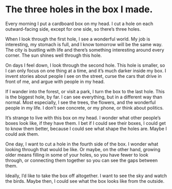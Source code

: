 # The three holes in the box I made.

Every morning I put a cardboard box on my head. I cut a hole on each outward-facing side, except for one side, so there’s three holes.

When I look through the first hole, I see a wonderful world. My job is interesting, my stomach is full, and I know tomorrow will be the same way. The city is bustling with life and there’s something interesting around every corner. The sun shines well through this hole.

On days I feel down, I look through the second hole. This hole is smaller, so I can only focus on one thing at a time, and it’s much darker inside my box. I invent stories about people I see on the street, curse the cars that drive in front of me, and argue with people in my head. 

If I wander into the forest, or visit a park, I turn the box to the last hole. This is the biggest hole, by far. I can see everything, but in a different way than normal. Most especially, I see the trees, the flowers, and the wonderful people in my life. I don’t see concrete, or my phone, or think about politics.

It’s strange to live with this box on my head. I wonder what other people’s boxes look like, if they have them. I bet if I could see their boxes, I could get to know them better, because I could see what shape the holes are. Maybe I could ask them.

One day, I want to cut a hole in the fourth side of the box. I wonder what looking through that would be like. Or maybe, on the other hand, growing older means filling in some of your holes, so you have fewer to look through, or connecting them together so you can see the gaps between them. 

Ideally, I’d like to take the box off altogether. I want to see the sky and watch the birds. Maybe then, I could see what the box looks like from the outside.